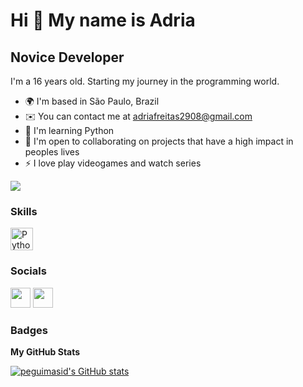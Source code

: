 Hi 👋 My name is Adria
==========================

Novice Developer
-----------------------------

I'm a 16 years old. Starting my journey in the programming world.

* 🌍  I'm based in São Paulo, Brazil
* ✉️  You can contact me at [adriafreitas2908@gmail.com](mailto:adriafreitas2908@gmail.com)
* 🧠  I'm learning Python
* 🤝  I'm open to collaborating on projects that have a high impact in peoples lives
* ⚡  I love play videogames and watch series

<a href="https://www.github.com/adriafreitas" target="_blank" rel="noreferrer"><img
src="https://img.shields.io/github/followers/adriafreitas?logo=github&style=for-the-badge&color=3382ed&labelColor=171717" /></a>

### Skills

<p align="left">
<a href="https://developer.mozilla.org/en-US/docs/Glossary/Python" target="_blank" rel="noreferrer"><img src="https://raw.githubusercontent.com/danielcranney/readme-generator/main/public/icons/skills/python-colored.svg" width="36" height="36" alt="Python" /></a>
</p>

### Socials

<a href="https://www.github.com/adriafreitas" target="_blank" rel="noreferrer"><img src="https://raw.githubusercontent.com/danielcranney/readme-generator/main/public/icons/socials/github-dark.svg" width="32" height="32" /></a> <a href="https://instagram.com/adriafreitas2006?igshid=YmMyMTA2M2Y=" target="_blank" rel="noreferrer"><img src="https://raw.githubusercontent.com/danielcranney/readme-generator/main/public/icons/socials/instagram.svg" width="32" height="32" /></a>

### Badges

<b>My GitHub Stats</b>

<a href="http://www.github.com/adriafreitas"><img src="https://github-readme-stats.vercel.app/api?username=adriafreitas&show_icons=true&hide=&count_private=true&title_color=3382ed&text_color=ffffff&icon_color=3382ed&bg_color=171717&hide_border=true&show_icons=true" alt="peguimasid's GitHub stats" /></a>
